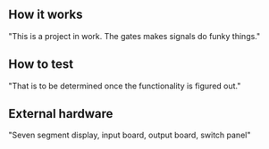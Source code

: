 <!---

This file is used to generate your project datasheet. Please fill in the information below and delete any unused
sections.

You can also include images in this folder and reference them in the markdown. Each image must be less than
512 kb in size, and the combined size of all images must be less than 1 MB.
-->

## How it works

"This is a project in work. The gates makes signals do funky things."

## How to test

"That is to be determined once the functionality is figured out."

## External hardware

"Seven segment display, input board, output board, switch panel"
